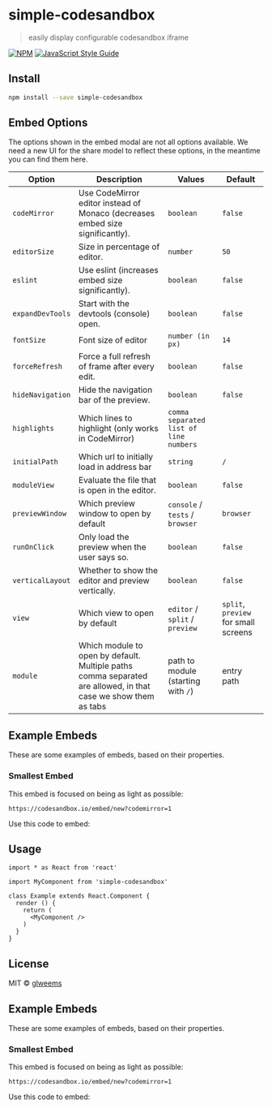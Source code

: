 # simple-codesandbox

> easily display configurable codesandbox iframe

[![NPM](https://img.shields.io/npm/v/simple-codesandbox.svg)](https://www.npmjs.com/package/simple-codesandbox) [![JavaScript Style Guide](https://img.shields.io/badge/code_style-standard-brightgreen.svg)](https://standardjs.com)

## Install

```bash
npm install --save simple-codesandbox
```

## Embed Options

The options shown in the embed modal are not all options available. We need a
new UI for the share model to reflect these options, in the meantime you can
find them here.

| Option           | Description                                                                        | Values                               | Default                              |
| ---------------- | ---------------------------------------------------------------------------------- | ------------------------------------ | ------------------------------------ |
| `codeMirror`     | Use CodeMirror editor instead of Monaco (decreases embed size significantly).      | `boolean`                              | `false`                            |
| `editorSize`     | Size in percentage of editor.                                                      | `number`                               | `50`                                 |
| `eslint`         | Use eslint (increases embed size significantly).                                   | `boolean`                              | `false`                            |
| `expandDevTools` | Start with the devtools (console) open.                                            | `boolean`                              | `false`                            |
| `fontSize`       | Font size of editor                                                                | `number (in px)`                       | `14`                                 |
| `forceRefresh`   | Force a full refresh of frame after every edit.                                    | `boolean`                              | `false`                            |
| `hideNavigation` | Hide the navigation bar of the preview.                                            | `boolean`                              | `false`                            |
| `highlights`     | Which lines to highlight (only works in CodeMirror)                                | `comma separated list of line numbers` |                                      |
| `initialPath`    | Which url to initially load in address bar                                         | `string`                               | `/`                                  |
| `moduleView`     | Evaluate the file that is open in the editor.                                      | `boolean`                              | `false`                                  |
| `previewWindow`  | Which preview window to open by default                                           | `console` / `tests` / `browser`          | `browser`                            |
| `runOnClick`     | Only load the preview when the user says so.                                       | `boolean`                              | `false`                                  |
| `verticalLayout` | Whether to show the editor and preview vertically.                                 | `boolean`                              | `false`                                  |
| `view`           | Which view to open by default                                                      | `editor` / `split` / `preview`           | `split`, `preview` for small screens |
| `module`         | Which module to open by default. Multiple paths comma separated are allowed, in that case we show them as tabs | path to module (starting with `/`)   | entry path                           |

## Example Embeds

These are some examples of embeds, based on their properties.

### Smallest Embed

This embed is focused on being as light as possible:

`https://codesandbox.io/embed/new?codemirror=1`

Use this code to embed:

## Usage

```tsx
import * as React from 'react'

import MyComponent from 'simple-codesandbox'

class Example extends React.Component {
  render () {
    return (
      <MyComponent />
    )
  }
}
```

## License

MIT © [glweems](https://github.com/glweems)

## Example Embeds

These are some examples of embeds, based on their properties.

### Smallest Embed

This embed is focused on being as light as possible:

`https://codesandbox.io/embed/new?codemirror=1`

Use this code to embed:
